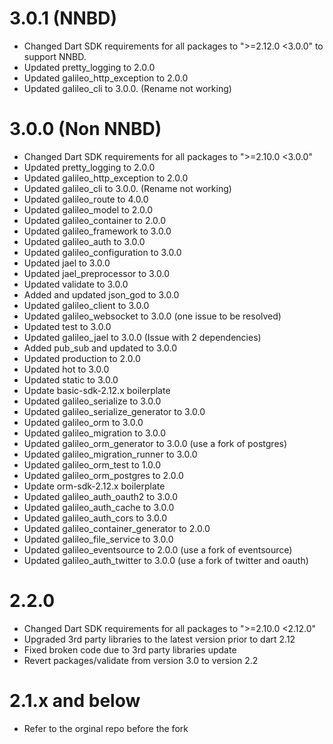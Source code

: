 # 3.0.1 (NNBD)
* Changed Dart SDK requirements for all packages to ">=2.12.0 <3.0.0" to support NNBD. 
* Updated pretty_logging to 2.0.0
* Updated galileo_http_exception to 2.0.0
* Updated galileo_cli to 3.0.0. (Rename not working)

# 3.0.0 (Non NNBD)
* Changed Dart SDK requirements for all packages to ">=2.10.0 <3.0.0"
* Updated pretty_logging to 2.0.0
* Updated galileo_http_exception to 2.0.0
* Updated galileo_cli to 3.0.0. (Rename not working)
* Updated galileo_route to 4.0.0
* Updated galileo_model to 2.0.0
* Updated galileo_container to 2.0.0
* Updated galileo_framework to 3.0.0
* Updated galileo_auth to 3.0.0
* Updated galileo_configuration to 3.0.0
* Updated jael to 3.0.0
* Updated jael_preprocessor to 3.0.0
* Updated validate to 3.0.0
* Added and updated json_god to 3.0.0
* Updated galileo_client to 3.0.0
* Updated galileo_websocket to 3.0.0 (one issue to be resolved)
* Updated test to 3.0.0
* Updated galileo_jael to 3.0.0 (Issue with 2 dependencies)
* Added pub_sub and updated to 3.0.0
* Updated production to 2.0.0
* Updated hot to 3.0.0
* Updated static to 3.0.0
* Update basic-sdk-2.12.x boilerplate
* Updated galileo_serialize to 3.0.0
* Updated galileo_serialize_generator to 3.0.0
* Updated galileo_orm to 3.0.0
* Updated galileo_migration to 3.0.0
* Updated galileo_orm_generator to 3.0.0 (use a fork of postgres)
* Updated galileo_migration_runner to 3.0.0
* Updated galileo_orm_test to 1.0.0
* Updated galileo_orm_postgres to 2.0.0
* Update orm-sdk-2.12.x boilerplate
* Updated galileo_auth_oauth2 to 3.0.0
* Updated galileo_auth_cache to 3.0.0
* Updated galileo_auth_cors to 3.0.0
* Updated galileo_container_generator to 2.0.0
* Updated galileo_file_service to 3.0.0
* Updated galileo_eventsource to 2.0.0 (use a fork of eventsource)
* Updated galileo_auth_twitter to 3.0.0 (use a fork of twitter and oauth)

# 2.2.0
* Changed Dart SDK requirements for all packages to ">=2.10.0 <2.12.0"
* Upgraded 3rd party libraries to the latest version prior to dart 2.12
* Fixed broken code due to 3rd party libraries update
* Revert packages/validate from version 3.0 to version 2.2

# 2.1.x and below
* Refer to the orginal repo before the fork

